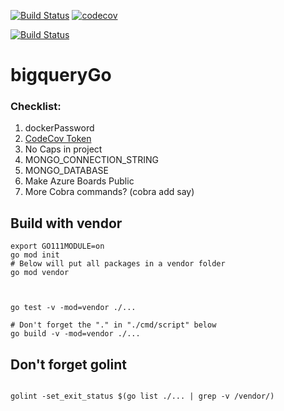 


[![Build Status](https://travis-ci.org/mchirico/bigqueryGo.svg?branch=master)](https://travis-ci.org/mchirico/bigqueryGo)
[![codecov](https://codecov.io/gh/mchirico/bigqueryGo/branch/master/graph/badge.svg)](https://codecov.io/gh/mchirico/bigqueryGo)

[![Build Status](https://mchirico.visualstudio.com/bigqueryGo/_apis/build/status/mchirico.bigqueryGo?branchName=master)](https://mchirico.visualstudio.com/bigqueryGo/_build/latest?definitionId=9&branchName=master)


# bigqueryGo



### Checklist:

1. dockerPassword
2. [CodeCov Token](https://codecov.io/gh/mchirico)
3. No Caps in project
4. MONGO_CONNECTION_STRING
5. MONGO_DATABASE 
6. Make Azure Boards Public
7. More Cobra commands? (cobra add say)



## Build with vendor
```
export GO111MODULE=on
go mod init
# Below will put all packages in a vendor folder
go mod vendor



go test -v -mod=vendor ./...

# Don't forget the "." in "./cmd/script" below
go build -v -mod=vendor ./...
```


## Don't forget golint

```

golint -set_exit_status $(go list ./... | grep -v /vendor/)

```


